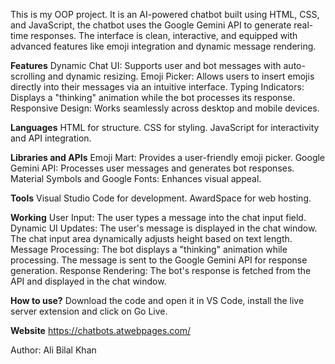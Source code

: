 This is my OOP project. It is an AI-powered chatbot built using HTML, CSS, and JavaScript, the chatbot uses the Google Gemini API to generate real-time responses. The interface is clean, interactive, and equipped with advanced features like emoji integration and dynamic message rendering.

**Features**
Dynamic Chat UI: Supports user and bot messages with auto-scrolling and dynamic resizing.
Emoji Picker: Allows users to insert emojis directly into their messages via an intuitive interface.
Typing Indicators: Displays a "thinking" animation while the bot processes its response.
Responsive Design: Works seamlessly across desktop and mobile devices.

**Languages**
HTML for structure.
CSS for styling.
JavaScript for interactivity and API integration.

**Libraries and APIs**
Emoji Mart: Provides a user-friendly emoji picker.
Google Gemini API: Processes user messages and generates bot responses.
Material Symbols and Google Fonts: Enhances visual appeal.

**Tools**
Visual Studio Code for development.
AwardSpace for web hosting.

**Working**
User Input: The user types a message into the chat input field.
Dynamic UI Updates: The user's message is displayed in the chat window. The chat input area dynamically adjusts height based on text length.
Message Processing:
The bot displays a "thinking" animation while processing. The message is sent to the Google Gemini API for response generation.
Response Rendering: The bot's response is fetched from the API and displayed in the chat window.

**How to use?**
Download the code and open it in VS Code, install the live server extension and click on Go Live.

**Website**
https://chatbots.atwebpages.com/

Author: Ali Bilal Khan
